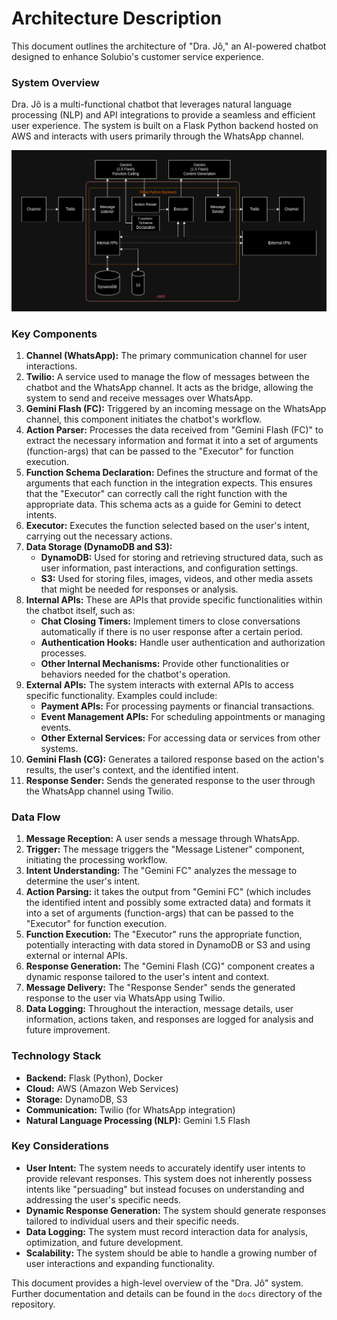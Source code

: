 # Architecture Description

This document outlines the architecture of "Dra. Jô," an AI-powered chatbot designed to enhance Solubio's customer service experience.

### System Overview

Dra. Jô is a multi-functional chatbot that leverages natural language processing (NLP) and API integrations to provide a seamless and efficient user experience. The system is built on a Flask Python backend hosted on AWS and interacts with users primarily through the WhatsApp channel.

![Diagram](./architecture-diagram.drawio.png)

### Key Components

1. **Channel (WhatsApp):** The primary communication channel for user interactions.
2. **Twilio:**  A service used to manage the flow of messages between the chatbot and the WhatsApp channel. It acts as the bridge, allowing the system to send and receive messages over WhatsApp.
3. **Gemini Flash (FC):**  Triggered by an incoming message on the WhatsApp channel, this component initiates the chatbot's workflow.
4. **Action Parser:**  Processes the data received from "Gemini Flash (FC)" to extract the necessary information and format it into a set of arguments (function-args) that can be passed to the "Executor" for function execution.
5. **Function Schema Declaration:**   Defines the structure and format of the arguments that each function in the integration expects. This ensures that the "Executor" can correctly call the right function with the appropriate data. This schema acts as a guide for Gemini to detect intents.
6. **Executor:** Executes the function selected based on the user's intent, carrying out the necessary actions.
7. **Data Storage (DynamoDB and S3):** 
    * **DynamoDB:**  Used for storing and retrieving structured data, such as user information, past interactions, and configuration settings.
    * **S3:** Used for storing files, images, videos, and other media assets that might be needed for responses or analysis.
8. **Internal APIs:**  These are APIs that provide specific functionalities within the chatbot itself, such as:
    * **Chat Closing Timers:**  Implement timers to close conversations automatically if there is no user response after a certain period.
    * **Authentication Hooks:** Handle user authentication and authorization processes.
    * **Other Internal Mechanisms:**  Provide other functionalities or behaviors needed for the chatbot's operation.
9. **External APIs:** The system interacts with external APIs to access specific functionality. Examples could include:
    * **Payment APIs:**  For processing payments or financial transactions.
    * **Event Management APIs:**  For scheduling appointments or managing events.
    * **Other External Services:**  For accessing data or services from other systems.
10. **Gemini Flash (CG):**  Generates a tailored response based on the action's results, the user's context, and the identified intent.
11. **Response Sender:**  Sends the generated response to the user through the WhatsApp channel using Twilio.

### Data Flow

1. **Message Reception:**  A user sends a message through WhatsApp.
2. **Trigger:**  The message triggers the "Message Listener" component, initiating the processing workflow.
3. **Intent Understanding:**  The "Gemini FC" analyzes the message to determine the user's intent.
4. **Action Parsing:** it takes the output from "Gemini FC" (which includes the identified intent and possibly some extracted data) and formats it into a set of arguments (function-args) that can be passed to the "Executor" for function execution.
5. **Function Execution:** The "Executor" runs the appropriate function, potentially interacting with data stored in DynamoDB or S3 and using external or internal APIs.
6. **Response Generation:** The "Gemini Flash (CG)" component creates a dynamic response tailored to the user's intent and context.
7. **Message Delivery:** The "Response Sender" sends the generated response to the user via WhatsApp using Twilio.
8. **Data Logging:** Throughout the interaction, message details, user information, actions taken, and responses are logged for analysis and future improvement.

### Technology Stack

* **Backend:**  Flask (Python), Docker
* **Cloud:** AWS (Amazon Web Services)
* **Storage:** DynamoDB, S3
* **Communication:** Twilio (for WhatsApp integration)
* **Natural Language Processing (NLP):**  Gemini 1.5 Flash

### Key Considerations

* **User Intent:** The system needs to accurately identify user intents to provide relevant responses. This system does not inherently possess intents like "persuading" but instead focuses on understanding and addressing the user's specific needs.
* **Dynamic Response Generation:**  The system should generate responses tailored to individual users and their specific needs.
* **Data Logging:**  The system must record interaction data for analysis, optimization, and future development.
* **Scalability:** The system should be able to handle a growing number of user interactions and expanding functionality.

This document provides a high-level overview of the "Dra. Jô" system. Further documentation and details can be found in the `docs` directory of the repository. 
